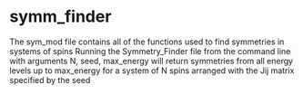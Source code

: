 # symm_finder
The sym_mod file contains all of the functions used to find symmetries in systems of spins
Running the Symmetry_Finder file from the command line with arguments N, seed, max_energy will return symmetries from all energy levels up to max_energy for a system of N spins arranged with the Jij matrix specified by the seed
